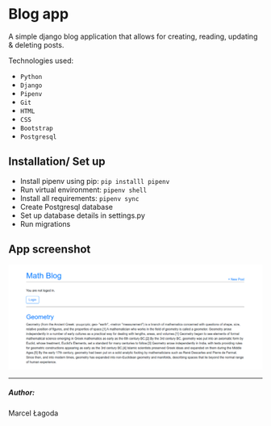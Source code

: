 # Blog app

A simple django blog application that allows for creating, reading, updating & deleting posts.

Technologies used:
* ```Python```
* ```Django```
* ```Pipenv```
* ```Git```
* ```HTML```
* ```CSS```
* ```Bootstrap```
* ```Postgresql```

## Installation/ Set up

* Install pipenv using pip: `pip installl pipenv`
* Run virtual environment: `pipenv shell`
* Install all requirements: `pipenv sync`
* Create Postgresql database
* Set up database details in settings.py 
* Run migrations

## App screenshot

![Blog](screenshots/blog.png)


<hr>

##### Author:

Marcel Łagoda